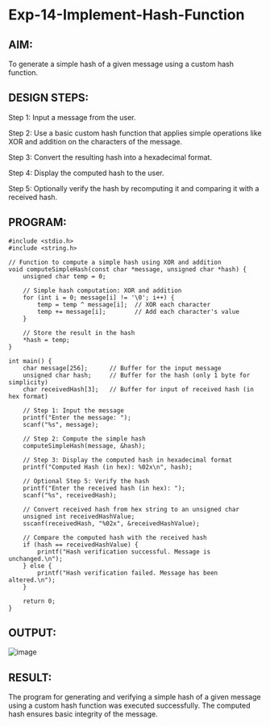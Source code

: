 # Exp-14-Implement-Hash-Function
## AIM:
To generate a simple hash of a given message using a custom hash function.

## DESIGN STEPS:
Step 1: Input a message from the user.

Step 2: Use a basic custom hash function that applies simple operations like XOR and addition on the characters of the message.

Step 3: Convert the resulting hash into a hexadecimal format.

Step 4: Display the computed hash to the user.

Step 5: Optionally verify the hash by recomputing it and comparing it with a received hash.

## PROGRAM:
```
#include <stdio.h>
#include <string.h>

// Function to compute a simple hash using XOR and addition
void computeSimpleHash(const char *message, unsigned char *hash) {
    unsigned char temp = 0;

    // Simple hash computation: XOR and addition
    for (int i = 0; message[i] != '\0'; i++) {
        temp = temp ^ message[i];  // XOR each character
        temp += message[i];        // Add each character's value
    }
    
    // Store the result in the hash
    *hash = temp;
}

int main() {
    char message[256];      // Buffer for the input message
    unsigned char hash;     // Buffer for the hash (only 1 byte for simplicity)
    char receivedHash[3];   // Buffer for input of received hash (in hex format)

    // Step 1: Input the message
    printf("Enter the message: ");
    scanf("%s", message);

    // Step 2: Compute the simple hash
    computeSimpleHash(message, &hash);

    // Step 3: Display the computed hash in hexadecimal format
    printf("Computed Hash (in hex): %02x\n", hash);

    // Optional Step 5: Verify the hash
    printf("Enter the received hash (in hex): ");
    scanf("%s", receivedHash);

    // Convert received hash from hex string to an unsigned char
    unsigned int receivedHashValue;
    sscanf(receivedHash, "%02x", &receivedHashValue);

    // Compare the computed hash with the received hash
    if (hash == receivedHashValue) {
        printf("Hash verification successful. Message is unchanged.\n");
    } else {
        printf("Hash verification failed. Message has been altered.\n");
    }

    return 0;
}
```
## OUTPUT:
![image](https://github.com/user-attachments/assets/e1ea7c83-8592-4ddb-b73f-b1c293516fe7)


## RESULT:
The program for generating and verifying a simple hash of a given message using a custom hash function was executed successfully. The computed hash ensures basic integrity of the message.

